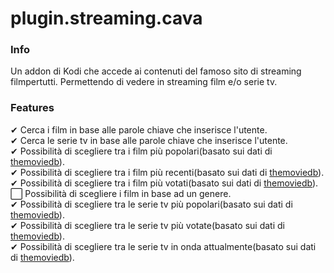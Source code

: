 # plugin.streaming.cava

### Info
Un addon di Kodi che accede ai contenuti del famoso sito di streaming filmpertutti. Permettendo di vedere in streaming film e/o serie tv.

### Features
✔ Cerca i film in base alle parole chiave che inserisce l'utente.\
✔ Cerca le serie tv in base alle parole chiave che inserisce l'utente.\
✔ Possibilità di scegliere tra i film più popolari(basato sui dati di [themoviedb](https://www.themoviedb.org/)).\
✔ Possibilità di scegliere tra i film più recenti(basato sui dati di [themoviedb](https://www.themoviedb.org/)).\
✔ Possibilità di scegliere tra i film più votati(basato sui dati di [themoviedb](https://www.themoviedb.org/)).\
⬜ Possibilità di scegliere i film in base ad un genere.\
✔ Possibilità di scegliere tra le serie tv più popolari(basato sui dati di [themoviedb](https://www.themoviedb.org/)).\
✔ Possibilità di scegliere tra le serie tv più votate(basato sui dati di [themoviedb](https://www.themoviedb.org/)).\
✔ Possibilità di scegliere tra le serie tv in onda attualmente(basato sui dati di [themoviedb](https://www.themoviedb.org/)).

